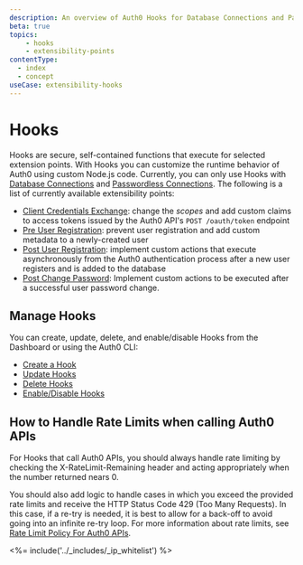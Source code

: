 ```yaml
---
description: An overview of Auth0 Hooks for Database Connections and Passwordless Connections.
beta: true
topics:
    - hooks
    - extensibility-points
contentType:
  - index
  - concept
useCase: extensibility-hooks
---
```


# Hooks

Hooks are secure, self-contained functions that execute for selected extension points. With Hooks you can customize the runtime behavior of Auth0 using custom Node.js code. Currently, you can only use Hooks with [Database Connections](/connections/database) and [Passwordless Connections](/connections/passwordless). The following is a list of currently available extensibility points:

- [Client Credentials Exchange](/hooks/client-credentials-exchange): change the <dfn data-key="scope">scopes</dfn> and add custom claims to access tokens issued by the Auth0 API's `POST /oauth/token` endpoint
- [Pre User Registration](/hooks/pre-user-registration): prevent user registration and add custom metadata to a newly-created user
- [Post User Registration](/hooks/post-user-registration): implement custom actions that execute asynchronously from the Auth0 authentication process after a new user registers and is added to the database
- [Post Change Password](/hooks/guides/post-change-password): Implement custom actions to be executed after a successful user password change.

## Manage Hooks

You can create, update, delete, and enable/disable Hooks from the Dashboard or using the Auth0 CLI:

- [Create a Hook](/hooks/create)
- [Update Hooks](/hooks/update)
- [Delete Hooks](/hooks/delete)
- [Enable/Disable Hooks](/hooks/enable-disable)


## How to Handle Rate Limits when calling Auth0 APIs

For Hooks that call Auth0 APIs, you should always handle rate limiting by checking the X-RateLimit-Remaining header and acting appropriately when the number returned nears 0.

You should also add logic to handle cases in which you exceed the provided rate limits and receive the HTTP Status Code 429 (Too Many Requests). In this case, if a re-try is needed, it is best to allow for a back-off to avoid going into an infinite re-try loop. For more information about rate limits, see [Rate Limit Policy For Auth0 APIs](/policies/rate-limits).

<%= include('../_includes/_ip_whitelist') %>
